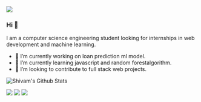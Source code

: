 <img src="https://github.com/shivam23rawat/shivam23rawat/blob/main/Simple%20Forest%20Tumblr%20Banner.png">

### Hi 👋
I am a computer science engineering student looking for internships in web development and machine learning.
- 🔭 I’m currently working on loan prediction ml model.
- 🌱 I’m currently learning javascript and random forestalgorithm.
- 🤝 I’m looking to contribute to full stack web projects. 

![Shivam's Github Stats](https://github-readme-stats.vercel.app/api?username=shivam23rawat&count_private=true&show_icons=true&theme=tokyonight)

[<img src="https://img.shields.io/badge/linkedin-%230077B5.svg?&style=for-the-badge&logo=linkedin&logoColor=white" />](https://www.linkedin.com/in/shivam23rawat/) [<img src = "https://img.shields.io/badge/gmail-D14836?&style=for-the-badge&logo=gmail&logoColor=white">](https://mailto:shivamrawat2000@gmail.com/) [<img src = "https://img.shields.io/badge/facebook-%231877F2.svg?&style=for-the-badge&logo=facebook&logoColor=white">](https://www.facebook.com/shivamrawat2000)
